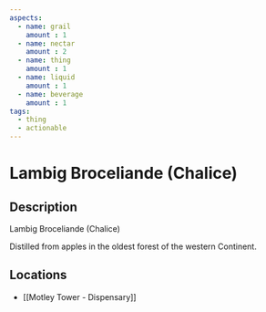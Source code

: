 ```yaml
---
aspects: 
  - name: grail
    amount : 1
  - name: nectar
    amount : 2
  - name: thing
    amount : 1
  - name: liquid
    amount : 1
  - name: beverage
    amount : 1
tags:
  - thing
  - actionable
---
```


# Lambig Broceliande (Chalice)

## Description
Lambig Broceliande (Chalice)

Distilled from apples in the oldest forest of the western Continent.
## Locations
- [[Motley Tower - Dispensary]]